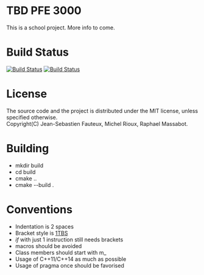 # TBD PFE 3000
This is a school project. More info to come.

# Build Status
[![Build Status](https://img.shields.io/travis/Rosme/pfe/master.svg?label=linux+and+macOS)](https://travis-ci.org/Rosme/pfe) [![Build Status](https://img.shields.io/appveyor/ci/Rosme/pfe/master.svg?label=windows)](https://ci.appveyor.com/project/Rosme/pfe)

# License

The source code and the project is distributed under the MIT license, unless specified otherwise.\
Copyright(C) Jean-Sebastien Fauteux, Michel Rioux, Raphael Massabot.

# Building
* mkdir build
* cd build
* cmake ..
* cmake --build .
# Conventions
* Indentation is 2 spaces
* Bracket style is [1TBS](https://en.wikipedia.org/wiki/Indentation_style#1TBS)
 * _if_ with just 1 instruction still needs brackets
* macros should be avoided
* Class members should start with m_
* Usage of C++11/C++14 as much as possible
* Usage of pragma once should be favorised
